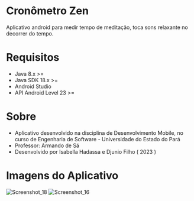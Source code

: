 # Cronômetro Zen

 Aplicativo android para medir tempo de meditação, toca sons relaxante no decorrer do tempo.
 
 # Requisitos
  - Java 8.x >=
  - Java SDK 18.x >=
  - Android Studio
  - API Android Level 23 >=
  
 # Sobre
- Aplicativo desenvolvido na disciplina de Desenvolvimento Mobile, no curso de Engenharia de Software - Universidade do Estado do Pará
- Professor: Armando de Sá
- Desenvolvido por Isabella Hadassa e Djunio Filho ( 2023 )

 # Imagens do Aplicativo
 
![Screenshot_18](https://user-images.githubusercontent.com/11374956/235368772-ebf72c80-3312-4183-bcc1-21789c5be720.png)
![Screenshot_16](https://user-images.githubusercontent.com/11374956/235540418-46055676-6f6b-4d4a-b61b-dfff318f4156.png)
